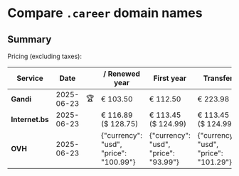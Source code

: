 # Compare `.career` domain names

## Summary

Pricing (excluding taxes):

| Service | Date |  | / Renewed year | First year | Transfer | Restoration |
|--|--|--|--|--|--|--|
| **Gandi** | 2025-06-23 | 🏆 | € 103.50 | € 112.50 | € 223.98 | € 148.90 |
| **Internet.bs** | 2025-06-23 |  | € 116.89<br>($ 128.75) | € 113.45<br>($ 124.99) | € 113.45<br>($ 124.99) | € 189.55<br>($ 208.75) |
| **OVH** | 2025-06-23 |  | {"currency": "usd", "price": "100.99"} | {"currency": "usd", "price": "93.99"} | {"currency": "usd", "price": "101.29"} |  |
